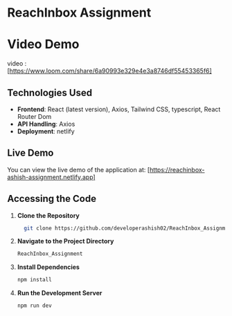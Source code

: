 # ReachInbox Assignment

# Video Demo

video : [https://www.loom.com/share/6a90993e329e4e3a8746df55453365f6]


## Technologies Used

- **Frontend**: React (latest version), Axios, Tailwind CSS, typescript, React Router Dom 
- **API Handling**: Axios
- **Deployment**: netlify

## Live Demo

You can view the live demo of the application at: [https://reachinbox-ashish-assignment.netlify.app]


## Accessing the Code

1. **Clone the Repository**

   ```bash
     git clone https://github.com/developerashish02/ReachInbox_Assignment.git
   ```

2. **Navigate to the Project Directory**

   ```bash
   ReachInbox_Assignment
   ```

3. **Install Dependencies**

   ```bash
   npm install
   ```

4. **Run the Development Server**

   ```bash
   npm run dev
   ```
